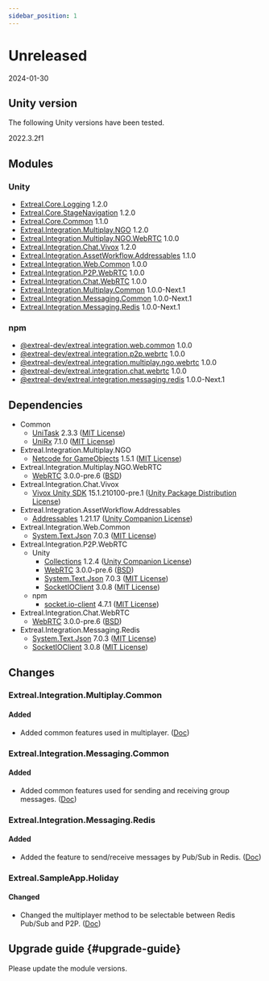 ```yaml
---
sidebar_position: 1
---
```


# Unreleased

2024-01-30

## Unity version

The following Unity versions have been tested.

2022.3.2f1

## Modules

### Unity

- [Extreal.Core.Logging](https://github.com/extreal-dev/Extreal.Core.Logging) 1.2.0
- [Extreal.Core.StageNavigation](https://github.com/extreal-dev/Extreal.Core.StageNavigation) 1.2.0
- [Extreal.Core.Common](https://github.com/extreal-dev/Extreal.Core.Common) 1.1.0
- [Extreal.Integration.Multiplay.NGO](https://github.com/extreal-dev/Extreal.Integration.Multiplay.NGO) 1.2.0
- [Extreal.Integration.Multiplay.NGO.WebRTC](https://github.com/extreal-dev/Extreal.Integration.Multiplay.NGO.WebRTC) 1.0.0
- [Extreal.Integration.Chat.Vivox](https://github.com/extreal-dev/Extreal.Integration.Chat.Vivox) 1.2.0
- [Extreal.Integration.AssetWorkflow.Addressables](https://github.com/extreal-dev/Extreal.Integration.AssetWorkflow.Addressables) 1.1.0
- [Extreal.Integration.Web.Common](https://github.com/extreal-dev/Extreal.Integration.Web.Common) 1.0.0
- [Extreal.Integration.P2P.WebRTC](https://github.com/extreal-dev/Extreal.Integration.P2P.WebRTC) 1.0.0
- [Extreal.Integration.Chat.WebRTC](https://github.com/extreal-dev/Extreal.Integration.Chat.WebRTC) 1.0.0
- [Extreal.Integration.Multiplay.Common](https://github.com/extreal-dev/Extreal.Integration.Multiplay.Common) 1.0.0-Next.1
- [Extreal.Integration.Messaging.Common](https://github.com/extreal-dev/Extreal.Integration.Multiplay.Common) 1.0.0-Next.1
- [Extreal.Integration.Messaging.Redis](https://github.com/extreal-dev/Extreal.Integration.Messaging.Redis) 1.0.0-Next.1

### npm

- [@extreal-dev/extreal.integration.web.common](https://www.npmjs.com/package/@extreal-dev/extreal.integration.web.common) 1.0.0
- [@extreal-dev/extreal.integration.p2p.webrtc](https://www.npmjs.com/package/@extreal-dev/extreal.integration.p2p.webrtc) 1.0.0
- [@extreal-dev/extreal.integration.multiplay.ngo.webrtc](https://www.npmjs.com/package/@extreal-dev/extreal.integration.multiplay.ngo.webrtc) 1.0.0
- [@extreal-dev/extreal.integration.chat.webrtc](https://www.npmjs.com/package/@extreal-dev/extreal.integration.chat.webrtc) 1.0.0
- [@extreal-dev/extreal.integration.messaging.redis](https://www.npmjs.com/package/@extreal-dev/extreal.integration.messaging.redis) 1.0.0-Next.1

## Dependencies

- Common
  - [UniTask](https://github.com/Cysharp/UniTask) 2.3.3 ([MIT License](https://github.com/Cysharp/UniTask/blob/master/LICENSE))
  - [UniRx](https://github.com/neuecc/UniRx) 7.1.0 ([MIT License](https://github.com/neuecc/UniRx/blob/master/LICENSE))
- Extreal.Integration.Multiplay.NGO
  - [Netcode for GameObjects](https://github.com/Unity-Technologies/com.unity.netcode.gameobjects) 1.5.1 ([MIT License](https://github.com/Unity-Technologies/com.unity.netcode.gameobjects/blob/develop/LICENSE.md))
- Extreal.Integration.Multiplay.NGO.WebRTC
  - [WebRTC](https://docs.unity3d.com/Packages/com.unity.webrtc@3.0/manual/index.html) 3.0.0-pre.6 ([BSD](https://docs.unity3d.com/Packages/com.unity.webrtc@3.0/license/Third%20Party%20Notices.html))
- Extreal.Integration.Chat.Vivox
  - [Vivox Unity SDK](https://docs.vivox.com/v5/general/unity/15_1_210000/en-us/Default.htm) 15.1.210100-pre.1 ([Unity Package Distribution License](https://unity.com/legal/licenses/unity-package-distribution-license))
- Extreal.Integration.AssetWorkflow.Addressables
  - [Addressables](https://docs.unity3d.com/Packages/com.unity.addressables@1.21/manual/index.html) 1.21.17 ([Unity Companion License](https://unity.com/legal/licenses/unity-companion-license))
- Extreal.Integration.Web.Common
  - [System.Text.Json](https://learn.microsoft.com/ja-jp/dotnet/api/system.text.json) 7.0.3 ([MIT License](https://github.com/dotnet/runtime/blob/main/LICENSE.TXT))
- Extreal.Integration.P2P.WebRTC
  - Unity
    - [Collections](https://docs.unity3d.com/Packages/com.unity.collections@1.2/manual/index.html) 1.2.4 ([Unity Companion License](https://unity.com/legal/licenses/unity-companion-license))
    - [WebRTC](https://docs.unity3d.com/Packages/com.unity.webrtc@3.0/manual/index.html) 3.0.0-pre.6 ([BSD](https://docs.unity3d.com/Packages/com.unity.webrtc@3.0/license/Third%20Party%20Notices.html))
    - [System.Text.Json](https://learn.microsoft.com/ja-jp/dotnet/api/system.text.json) 7.0.3 ([MIT License](https://github.com/dotnet/runtime/blob/main/LICENSE.TXT))
    - [SocketIOClient](https://github.com/doghappy/socket.io-client-csharp) 3.0.8 ([MIT License](https://github.com/doghappy/socket.io-client-csharp/blob/master/LICENSE))
  - npm
    - [socket.io-client](https://www.npmjs.com/package/socket.io-client) 4.7.1 ([MIT License](https://github.com/socketio/socket.io-client/blob/main/LICENSE))
- Extreal.Integration.Chat.WebRTC
  - [WebRTC](https://docs.unity3d.com/Packages/com.unity.webrtc@3.0/manual/index.html) 3.0.0-pre.6 ([BSD](https://docs.unity3d.com/Packages/com.unity.webrtc@3.0/license/Third%20Party%20Notices.html))
- Extreal.Integration.Messaging.Redis
  - [System.Text.Json](https://learn.microsoft.com/ja-jp/dotnet/api/system.text.json) 7.0.3 ([MIT License](https://github.com/dotnet/runtime/blob/main/LICENSE.TXT))
  - [SocketIOClient](https://github.com/doghappy/socket.io-client-csharp) 3.0.8 ([MIT License](https://github.com/doghappy/socket.io-client-csharp/blob/master/LICENSE))

## Changes

### Extreal.Integration.Multiplay.Common

#### Added

- Added common features used in multiplayer. ([Doc](../integration/multiplay.common.md))

### Extreal.Integration.Messaging.Common

#### Added

- Added common features used for sending and receiving group messages. ([Doc](../integration/messaging.common.md))

### Extreal.Integration.Messaging.Redis

#### Added

- Added the feature to send/receive messages by Pub/Sub in Redis. ([Doc](../integration/messaging.common.md))

### Extreal.SampleApp.Holiday

#### Changed

- Changed the multiplayer method to be selectable between Redis Pub/Sub and P2P. ([Doc](../sample-app/intro.md))

## Upgrade guide {#upgrade-guide}

Please update the module versions.
